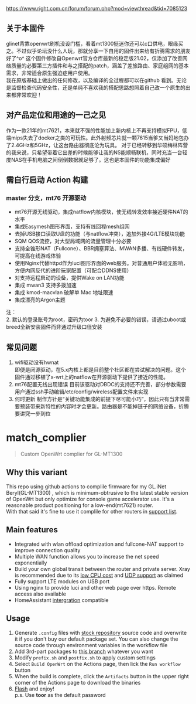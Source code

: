 https://www.right.com.cn/forum/forum.php?mod=viewthread&tid=7085123 

## 关于本固件
glinet背靠openwrt刷机没设门槛，看着mt1300挺迷你还可以c口供电，眼缘买之。不过似乎论坛没什么人玩，那就分享一下自用的固件出来给有折腾需求的朋友好了^o^
这个固件修改自Openwrt官方仓库最新的稳定版21.02，仅添加了改善网络质量的必要第三方插件和与之搭配的patch，涵盖了差旅路由、家庭组网的基本需求，非常适合原生强迫症用户使用。  
我在原版基础上做出的任何修改，以及编译的全过程都可以在github 看到。无论是监督检查代码安全性，还是单纯不喜欢我的搭配思路想照着自己改一个原生的出来都非常欢迎！

## 对产品定位和用途的一己之见
作为一款21年的mt7621，本来就不强的性能加上新内核上不再支持模拟FPU，低端mips失去了docker之类的可玩性。此外射频芯片就一颗7615当爹又当妈地包办了2.4GHz和5GHz，让这台路由器彻底沦为玩具。
对于已经转移到华硕梅林阵营的我来说，只希望带着它出差的时候能够让我的NS能顺畅联机，同时充当一台轻度NAS在手机电脑之间倒倒数据就足够了。这也是本固件的功能集成偏好

## 需自行启动 Action 构建
### master 分支，mt76 开源驱动
- mt76开源无线驱动，集成natflow内核模块，使无线转发效率接近硬件NAT的水平
- 集成Easymesh图形界面，支持有线回程mesh组网
- 去掉USB接口读取U盘的功能（与natflow冲突），追加外接4G/LTE模块功能
- SQM QOS流控，对大型局域网的流量管理十分必要
- 支持全锥形NAT（Fullcone）、BBR拥塞算法、MWAN多播、有线硬件转发，可提高在线游戏体验
- 使用Nginx代替httpd作为luci图形界面的web服务。对普通用户体验无影响，方便内网反代的进阶玩家配置（可配合DDNS使用）
- 对支持远程启动的设备，提供Wake on LAN功能
- 集成 mwan3 支持多拨加速
- 集成 kmod-macvlan 破解单 Mac 地址限速
- 集成漂亮的Argon主题

注：  
2. 默认的登录账号为root，密码为toor
3. 为避免不必要的错误，请通过uboot或breed全新安装固件而非通过升级口径安装

## 常见问题
1. wifi驱动没有hwnat  
即便是闭源驱动，在5.x内核上都是目前整个社区都在尝试解决的问题。这个固件通过移植了x-wrt上的natflow在开源驱动下提供了接近的性能。
2. mt76配置无线出现错误
目前该驱动对DBDC的支持还不完善，部分参数需要用户通过ssh手动编辑/etc/config/wireless配置文件来实现
3. 何时更新
制作方针是“关键功能集成的前提下尽可能小巧”，因此只有当非常需要预装带来新特性的内容时才会更新。路由器是不能掉链子的网络设备，折腾要讲究一步到位

# match_complier
>Custom OpenWrt complier for GL-MT1300  

## Why this variant
This repo using github actions to complile firmware for my GL.iNet Beryl(GL-MT1300) , which is minimum-obtrusive to the latest stable version of OpenWrt but only optimize for console game accelerator use. It's a reasonable product positioning for a low-end(mt7621) router.  
With that said it's fine to use it complile for other routers in [support list](https://openwrt.org/toh/start).  

## Main features
* Integrated with wlan offload optimization and fullcone-NAT support to improve connection quality
* Multiple WAN function allows you to increase the net speed exponentially  
* Build your own global transit between the router and private server. Xray is recommended due to its [ low CPU cost](https://github.com/v2ray/v2ray-core/issues/2636) and [UDP support](https://github.com/XTLS/Xray-core/discussions/252) as claimed  
* Fully support LTE modules on USB port  
* Using nginx to provide luci and other web page over https. Remote access also available  
* HomeAssistant [intergration](https://www.home-assistant.io/integrations/luci/) compatible

## Usage
1. Generate `.config` files with [stock repository](https://github.com/openwrt/openwrt/tree/openwrt-21.02) source code and overwrite it if you don't buy our default package set. You can also change the source code through environment variables in the workflow file  
2. Add 3rd-part packages to [this branch](https://github.com/Vector-Digi/match_complier/tree/packages) whatever you want  
3. Modify `prefix.sh` and `postfix.sh` to apply custom settings  
4. Select `Build OpenWrt` on the Actions page, then lick the `Run workflow` button  
5. When the build is complete, click the `Artifacts` button in the upper right corner of the Actions page to download the binaries  
6. [Flash](https://git.openwrt.org/?p=openwrt/openwrt.git;a=commit;h=d89a7f0120db42d4fae1656e1860ef49523acabb) and enjoy!  
p.s. Use **toor** as the default password  
